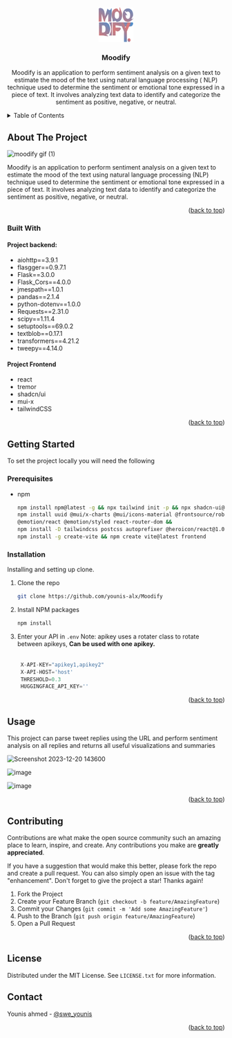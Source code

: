 <!-- Improved compatibility of back to top link: See: https://github.com/othneildrew/Best-README-Template/pull/73 -->
<a name="readme-top"></a>
<!--
*** Thanks for checking out the Best-README-Template. If you have a suggestion
*** that would make this better, please fork the repo and create a pull request
*** or simply open an issue with the tag "enhancement".
*** Don't forget to give the project a star!
*** Thanks again! Now go create something AMAZING! :D
-->



<!-- PROJECT SHIELDS -->
<!--
*** I'm using markdown "reference style" links for readability.
*** Reference links are enclosed in brackets [ ] instead of parentheses ( ).
*** See the bottom of this document for the declaration of the reference variables
*** for contributors-url, forks-url, etc. This is an optional, concise syntax you may use.
*** https://www.markdownguide.org/basic-syntax/#reference-style-links
-->



<!-- PROJECT LOGO -->
<br />
<div align="center">
  <a href="[https://github.com/othneildrew/Best-README-Template](https://github.com/younis-alx/Moodify/edit/main/README.md)">
    <img src="frontend/public/logo.svg" alt="Logo" width="80" height="80">
  </a>

  <h3 align="center">Moodify</h3>

  <p align="center">Moodify is an application to perform sentiment analysis on a given text to estimate the mood of the text using natural language processing (    NLP) technique used to determine the sentiment or emotional tone expressed in a piece of text. It involves analyzing text data to identify       and categorize the sentiment as positive, negative, or neutral. </p>
</div>



<!-- TABLE OF CONTENTS -->
<details>
  <summary>Table of Contents</summary>
  <ol>
    <li>
      <a href="#about-the-project">About The Project</a>
      <ul>
        <li><a href="#built-with">Built With</a></li>
      </ul>
    </li>
    <li>
      <a href="#getting-started">Getting Started</a>
      <ul>
        <li><a href="#prerequisites">Prerequisites</a></li>
        <li><a href="#installation">Installation</a></li>
      </ul>
    </li>
    <li><a href="#usage">Usage</a></li>
    <li><a href="#roadmap">Roadmap</a></li>
    <li><a href="#contributing">Contributing</a></li>
    <li><a href="#license">License</a></li>
    <li><a href="#contact">Contact</a></li>
    <li><a href="#acknowledgments">Acknowledgments</a></li>
  </ol>
</details>



<!-- ABOUT THE PROJECT -->
## About The Project

![moodify gif (1)](https://github.com/younis-alx/Moodify/assets/126336909/d09a78fc-793b-4c30-bfab-b8b89220cd7d)

Moodify is an application to perform sentiment analysis on a given text to estimate the mood of the text using natural language processing (NLP) technique used to determine the sentiment or emotional tone expressed in a piece of text. It involves analyzing text data to identify and categorize the sentiment as positive, negative, or neutral.

<p align="right">(<a href="#readme-top">back to top</a>)</p>



### Built With

#### Project backend:
- aiohttp==3.9.1
- flasgger==0.9.7.1
- Flask==3.0.0
- Flask_Cors==4.0.0
- jmespath==1.0.1
- pandas==2.1.4
- python-dotenv==1.0.0
- Requests==2.31.0
- scipy==1.11.4
- setuptools==69.0.2
- textblob==0.17.1
- transformers==4.21.2
- tweepy==4.14.0
  
#### Project Frontend
- react
- tremor
- shadcn/ui
- mui-x
- tailwindCSS





<p align="right">(<a href="#readme-top">back to top</a>)</p>



<!-- GETTING STARTED -->
## Getting Started

To set the project locally you will need the following

### Prerequisites

* npm
  ```sh
  npm install npm@latest -g && npx tailwind init -p && npx shadcn-ui@latest init && npx shadcn-ui@latest init  &&
  npm install uuid @mui/x-charts @mui/icons-material @frontsource/roboto @mui/styled-engine-sc styled-components
  @emotion/react @emotion/styled react-router-dom &&
  npm install -D tailwindcss postcss autoprefixer @heroicon/react@1.0.6 &&
  npm install -g create-vite && npm create vite@latest frontend
  
  
  ```


### Installation

Installing and setting up clone.

1. Clone the repo
   ```sh
   git clone https://github.com/younis-alx/Moodify
   ```
3. Install NPM packages
   ```sh
   npm install
   ```
4. Enter your API in `.env` Note: apikey uses a rotater class to rotate between apikeys, **Can be used with one apikey.**
   ```python
  
    X-API-KEY="apikey1,apikey2"
    X-API-HOST='host'
    THRESHOLD=0.3
    HUGGINGFACE_API_KEY=''
   ```

<p align="right">(<a href="#readme-top">back to top</a>)</p>



<!-- USAGE EXAMPLES -->
## Usage

This project can parse tweet replies using the URL and perform sentiment analysis on all replies and returns all useful visualizations and summaries 

![Screenshot 2023-12-20 143600](https://github.com/younis-alx/Moodify/assets/126336909/4ed5799c-7910-4b99-95cc-29c5a572c27e)

![image](https://github.com/younis-alx/Moodify/assets/126336909/e149b36b-81c9-4f13-a393-e35366a41526)

![image](https://github.com/younis-alx/Moodify/assets/126336909/b22faff4-4a6d-4e1b-b065-7d371fac780b)

<p align="right">(<a href="#readme-top">back to top</a>)</p>





<!-- CONTRIBUTING -->
## Contributing

Contributions are what make the open source community such an amazing place to learn, inspire, and create. Any contributions you make are **greatly appreciated**.

If you have a suggestion that would make this better, please fork the repo and create a pull request. You can also simply open an issue with the tag "enhancement".
Don't forget to give the project a star! Thanks again!

1. Fork the Project
2. Create your Feature Branch (`git checkout -b feature/AmazingFeature`)
3. Commit your Changes (`git commit -m 'Add some AmazingFeature'`)
4. Push to the Branch (`git push origin feature/AmazingFeature`)
5. Open a Pull Request

<p align="right">(<a href="#readme-top">back to top</a>)</p>



<!-- LICENSE -->
## License

Distributed under the MIT License. See `LICENSE.txt` for more information.




<!-- CONTACT -->
## Contact

Younis ahmed - [@swe_younis](https://twitter.com/swe_younis) 

<!-- Project Link: -->
<p align="right">(<a href="#readme-top">back to top</a>)</p>



<!-- ACKNOWLEDGMENTS -->
<!--## Acknowledgments

Use this space to list resources you find helpful and would like to give credit to. I've included a few of my favorites to kick things off!

* [Choose an Open Source License](https://choosealicense.com)
* [GitHub Emoji Cheat Sheet](https://www.webpagefx.com/tools/emoji-cheat-sheet)
* [Malven's Flexbox Cheatsheet](https://flexbox.malven.co/)
* [Malven's Grid Cheatsheet](https://grid.malven.co/)
* [Img Shields](https://shields.io)
* [GitHub Pages](https://pages.github.com)
* [Font Awesome](https://fontawesome.com)
* [React Icons](https://react-icons.github.io/react-icons/search)

<p align="right">(<a href="#readme-top">back to top</a>)</p> 



<!-- MARKDOWN LINKS & IMAGES -->
<!-- https://www.markdownguide.org/basic-syntax/#reference-style-links 
[contributors-shield]: https://img.shields.io/github/contributors/othneildrew/Best-README-Template.svg?style=for-the-badge
[contributors-url]: https://github.com/othneildrew/Best-README-Template/graphs/contributors
[forks-shield]: https://img.shields.io/github/forks/othneildrew/Best-README-Template.svg?style=for-the-badge
[forks-url]: https://github.com/othneildrew/Best-README-Template/network/members
[stars-shield]: https://img.shields.io/github/stars/othneildrew/Best-README-Template.svg?style=for-the-badge
[stars-url]: https://github.com/othneildrew/Best-README-Template/stargazers
[issues-shield]: https://img.shields.io/github/issues/othneildrew/Best-README-Template.svg?style=for-the-badge
[issues-url]: https://github.com/othneildrew/Best-README-Template/issues
[license-shield]: https://img.shields.io/github/license/othneildrew/Best-README-Template.svg?style=for-the-badge
[license-url]: https://github.com/othneildrew/Best-README-Template/blob/master/LICENSE.txt
[linkedin-shield]: https://img.shields.io/badge/-LinkedIn-black.svg?style=for-the-badge&logo=linkedin&colorB=555
[linkedin-url]: https://linkedin.com/in/othneildrew
[product-screenshot]: images/screenshot.png
[Next.js]: https://img.shields.io/badge/next.js-000000?style=for-the-badge&logo=nextdotjs&logoColor=white
[Next-url]: https://nextjs.org/
[React.js]: https://img.shields.io/badge/React-20232A?style=for-the-badge&logo=react&logoColor=61DAFB
[React-url]: https://reactjs.org/
[Vue.js]: https://img.shields.io/badge/Vue.js-35495E?style=for-the-badge&logo=vuedotjs&logoColor=4FC08D
[Vue-url]: https://vuejs.org/
[Angular.io]: https://img.shields.io/badge/Angular-DD0031?style=for-the-badge&logo=angular&logoColor=white
[Angular-url]: https://angular.io/
[Svelte.dev]: https://img.shields.io/badge/Svelte-4A4A55?style=for-the-badge&logo=svelte&logoColor=FF3E00
[Svelte-url]: https://svelte.dev/
[Laravel.com]: https://img.shields.io/badge/Laravel-FF2D20?style=for-the-badge&logo=laravel&logoColor=white
[Laravel-url]: https://laravel.com
[Bootstrap.com]: https://img.shields.io/badge/Bootstrap-563D7C?style=for-the-badge&logo=bootstrap&logoColor=white
[Bootstrap-url]: https://getbootstrap.com
[JQuery.com]: https://img.shields.io/badge/jQuery-0769AD?style=for-the-badge&logo=jquery&logoColor=white
[JQuery-url]: https://jquery.com 
-->
